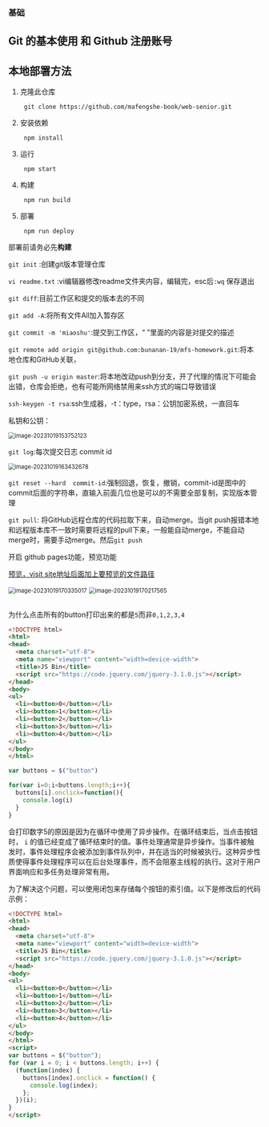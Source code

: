 ### 基础

## Git 的基本使用 和 Github 注册账号

## 本地部署方法

1. 克隆此仓库

   ```
    git clone https://github.com/mafengshe-book/web-senior.git
   ```

2. 安装依赖

   ```
    npm install
   ```

3. 运行

   ```
    npm start
   ```

4. 构建

   ```
    npm run build
   ```

5. 部署

   ```
    npm run deploy
   ```

部署前请务必先**构建**

```git init``` :创建git版本管理仓库

```vi readme.txt``` :vi编辑器修改readme文件夹内容，编辑完，esc后```:wq``` 保存退出

```git diff```:目前工作区和提交的版本去的不同

```git add -A```:将所有文件All加入暂存区

```git commit -m 'miaoshu'```:提交到工作区，“ ”里面的内容是对提交的描述

```git remote add origin git@github.com:bunanan-19/mfs-homework.git```:将本地仓库和GitHub关联，

```git push -u origin master```:将本地改动push到分支，开了代理的情况下可能会出错，仓库会拒绝，也有可能所网络禁用来ssh方式的端口导致错误

```ssh-keygen -t rsa```:ssh生成器，-t：type，rsa：公钥加密系统，一直回车

私钥和公钥：

<img src="C:\Users\86153\AppData\Roaming\Typora\typora-user-images\image-20231019153752123.png" alt="image-20231019153752123" style="zoom:80%;" />

```git log```:每次提交日志  commit id

<img src="C:\Users\86153\AppData\Roaming\Typora\typora-user-images\image-20231019163432678.png" alt="image-20231019163432678" style="zoom:80%;" />

```git reset --hard  commit-id```:强制回退，恢复，撤销，commit-id是图中的commit后面的字符串，直输入前面几位也是可以的不需要全部复制，实现版本管理

```git pull```: 将GitHub远程仓库的代码拉取下来，自动merge。当git push报错本地和远程版本库不一致时需要将远程的pull下来，一般能自动merge，不能自动merge时，需要手动merge。然后```git push```



开启 github pages功能，预览功能

[预览，visit site地址后面加上要预览的文件路径](https://bunanan19.github.io/mfs-homework/%E5%9F%BA%E7%A1%80/box.html)

<img src="C:\Users\86153\AppData\Roaming\Typora\typora-user-images\image-20231019170335017.png" alt="image-20231019170335017" style="zoom:80%;" />

<img src="C:\Users\86153\AppData\Roaming\Typora\typora-user-images\image-20231019170217565.png" alt="image-20231019170217565" style="zoom:80%;" />



## 

为什么点击所有的button打印出来的都是`5`而非`0,1,2,3,4`

```html
<!DOCTYPE html>
<html>
<head>
  <meta charset="utf-8">
  <meta name="viewport" content="width=device-width">
  <title>JS Bin</title>
  <script src="https://code.jquery.com/jquery-3.1.0.js"></script>
</head>
<body>
<ul>
  <li><button>0</button></li>
  <li><button>1</button></li>
  <li><button>2</button></li>
  <li><button>3</button></li>
  <li><button>4</button></li>
</ul>
</body>
</html>
```

```js
var buttons = $("button")

for(var i=0;i<buttons.length;i++){
  buttons[i].onclick=function(){
    console.log(i)
  }
}
```

会打印数字5的原因是因为在循环中使用了异步操作。在循环结束后，当点击按钮时， `i` 的值已经变成了循环结束时的值。事件处理通常是异步操作。当事件被触发时，事件处理程序会被添加到事件队列中，并在适当的时候被执行。这种异步性质使得事件处理程序可以在后台处理事件，而不会阻塞主线程的执行。这对于用户界面响应和多任务处理非常有用。

为了解决这个问题，可以使用闭包来存储每个按钮的索引值。以下是修改后的代码示例：

```html
<!DOCTYPE html>
<html>
<head>
  <meta charset="utf-8">
  <meta name="viewport" content="width=device-width">
  <title>JS Bin</title>
  <script src="https://code.jquery.com/jquery-3.1.0.js"></script>
</head>
<body>
<ul>
  <li><button>0</button></li>
  <li><button>1</button></li>
  <li><button>2</button></li>
  <li><button>3</button></li>
  <li><button>4</button></li>
</ul>
</body>
</html>
<script>
var buttons = $("button");
for (var i = 0; i < buttons.length; i++) {
  (function(index) {
    buttons[index].onclick = function() {
      console.log(index);
    };
  })(i);
}
</script>
```




